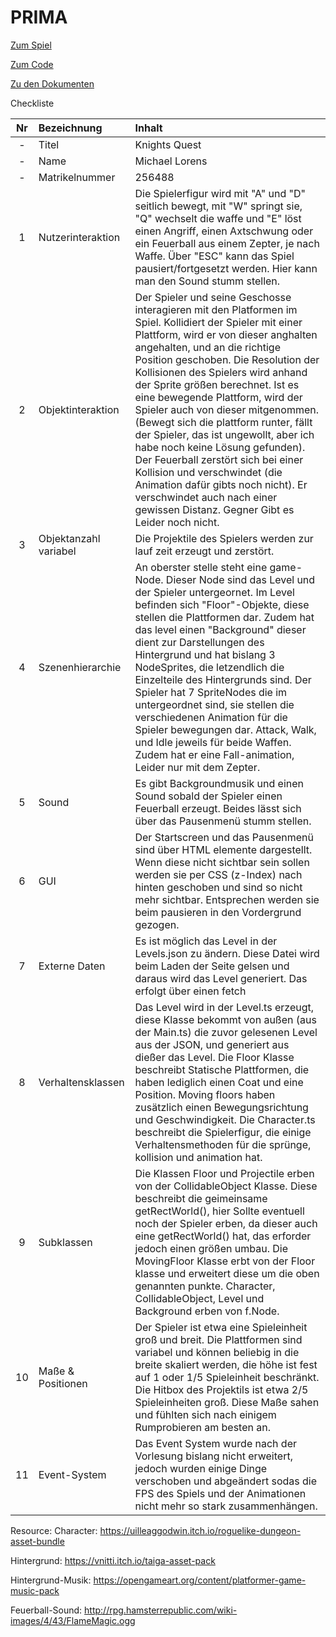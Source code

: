 # PRIMA

[Zum Spiel](https://eceri.github.io/PRIMA/L11_SideScroller/Main.html)

[Zum Code](https://github.com/Eceri/PRIMA/tree/master/L11_SideScroller)

[Zu den Dokumenten](https://github.com/Eceri/PRIMA/tree/master/L11_SideScroller/Dokumente)

Checkliste


|Nr|Bezeichnung|Inhalt|
|:--:|:--| :--|
|-|Titel|Knights Quest|
|-|Name|Michael Lorens|
|-|Matrikelnummer|256488|
|1|Nutzerinteraktion| Die Spielerfigur wird mit "A" und "D" seitlich bewegt, mit "W" springt sie, "Q" wechselt die waffe und "E" löst einen Angriff, einen Axtschwung oder ein Feuerball aus einem Zepter, je nach Waffe. Über "ESC" kann das Spiel pausiert/fortgesetzt werden. Hier kann man den Sound stumm stellen.|
|2|Objektinteraktion|Der Spieler und seine Geschosse interagieren mit den Platformen im Spiel. Kollidiert der Spieler mit einer Plattform, wird er von dieser anghalten angehalten, und an die richtige Position geschoben. Die Resolution der Kollisionen des Spielers wird anhand der Sprite größen berechnet. Ist es eine bewegende Plattform, wird der Spieler auch von dieser mitgenommen. (Bewegt sich die plattform runter, fällt der Spieler, das ist ungewollt, aber ich habe noch keine Lösung gefunden). Der Feuerball zerstört sich bei einer Kollision und verschwindet (die Animation dafür gibts noch nicht). Er verschwindet auch nach einer gewissen Distanz. Gegner Gibt es Leider noch nicht. |
|3|Objektanzahl variabel|Die Projektile des Spielers werden zur lauf zeit erzeugt und zerstört.|
|4|Szenenhierarchie|An oberster stelle steht eine game-Node. Dieser Node sind das Level und der Spieler untergeornet. Im Level befinden sich "Floor"-Objekte, diese stellen die Plattformen dar. Zudem hat das level einen "Background" dieser dient zur Darstellungen des Hintergrund und hat bislang 3 NodeSprites, die letzendlich die Einzelteile des Hintergrunds sind. Der Spieler hat 7 SpriteNodes die im untergeordnet sind, sie stellen die verschiedenen Animation für die Spieler bewegungen dar. Attack, Walk, und Idle jeweils für beide Waffen. Zudem hat er eine Fall-animation, Leider nur mit dem Zepter.|
|5|Sound|Es gibt Backgroundmusik und einen Sound sobald der Spieler einen Feuerball erzeugt. Beides lässt sich über das Pausenmenü stumm stellen. |
|6|GUI|Der Startscreen und das Pausenmenü sind über HTML elemente dargestellt. Wenn diese nicht sichtbar sein sollen werden sie per CSS (z-Index) nach hinten geschoben und sind so nicht mehr sichtbar. Entsprechen werden sie beim pausieren in den Vordergrund gezogen.|
|7|Externe Daten|Es ist möglich das Level in der Levels.json zu ändern. Diese Datei wird beim Laden der Seite gelsen und daraus wird das Level generiert. Das erfolgt über einen fetch|
|8|Verhaltensklassen|Das Level wird in der Level.ts erzeugt, diese Klasse bekommt von außen (aus der Main.ts) die zuvor gelesenen Level aus der JSON, und generiert aus dießer das Level. Die Floor Klasse beschreibt Statische Plattformen, die haben lediglich einen Coat und eine Position. Moving floors haben zusätzlich einen Bewegungsrichtung und Geschwindigkeit. Die Character.ts beschreibt die Spielerfigur, die einige Verhaltensmethoden für die sprünge, kollision und animation hat.|
|9|Subklassen|Die Klassen Floor und Projectile erben von der CollidableObject Klasse. Diese beschreibt die geimeinsame getRectWorld(), hier Sollte eventuell noch der Spieler erben, da dieser auch eine getRectWorld() hat, das erforder jedoch einen größen umbau. Die MovingFloor Klasse erbt von der Floor klasse und erweitert diese um die oben genannten punkte. Character, CollidableObject, Level und Background erben von f.Node.|
|10|Maße & Positionen|Der Spieler ist etwa eine Spieleinheit groß und breit. Die Plattformen sind variabel und können beliebig in die breite skaliert werden, die höhe ist fest auf 1 oder 1/5 Spieleinheit beschränkt. Die Hitbox des Projektils ist etwa 2/5 Spieleinheiten groß. Diese Maße sahen und fühlten sich nach einigem Rumprobieren am besten an.|
|11|Event-System| Das Event System wurde nach der Vorlesung bislang nicht erweitert, jedoch wurden einige Dinge verschoben und abgeändert sodas die FPS des Spiels und der Animationen nicht mehr so stark zusammenhängen.|

Resource:
Character: https://uilleaggodwin.itch.io/roguelike-dungeon-asset-bundle

Hintergrund: https://vnitti.itch.io/taiga-asset-pack

Hintergrund-Musik: https://opengameart.org/content/platformer-game-music-pack

Feuerball-Sound: http://rpg.hamsterrepublic.com/wiki-images/4/43/FlameMagic.ogg
